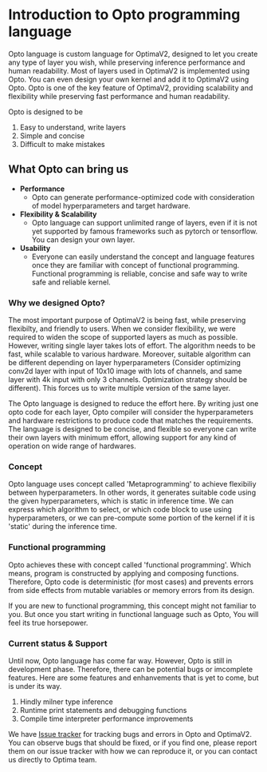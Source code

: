 # Introduction to Opto programming language

Opto language is custom language for OptimaV2, designed to let you create any type of layer you wish, while preserving inference performance and human readability.
Most of layers used in OptimaV2 is implemented using Opto. You can even design your own kernel and add it to OptimaV2 using Opto. Opto is one of the key feature of OptimaV2, providing scalability and flexibility while preserving fast performance and human readability.

Opto is designed to be 
1. Easy to understand, write layers
2. Simple and concise
3. Difficult to make mistakes

## What Opto can bring us

* __Performance__
    * Opto can generate performance-optimized code with consideration of model hyperparameters and target hardware.
* __Flexibility & Scalability__
    * Opto language can support unlimited range of layers, even if it is not yet supported by famous frameworks such as pytorch or tensorflow. You can design your own layer.
* __Usability__
    * Everyone can easily understand the concept and language features once they are familiar with concept of functional programming. Functional programming is reliable, concise and safe way to write safe and reliable kernel. 


### Why we designed Opto?
The most important purpose of OptimaV2 is being fast, while preserving flexibilty, and friendly to users. When we consider flexibility, we were required to widen the scope of supported layers as much as possible. However, writing single layer takes lots of effort. The algorithm needs to be fast, while scalable to various hardware. Moreover, suitable algorithm can be different depending on layer hyperparameters (Consider optimizing conv2d layer with input of 10x10 image with lots of channels, and same layer with 4k input with only 3 channels. Optimization strategy should be different). This forces us to write multiple version of the same layer.

The Opto language is designed to reduce the effort here. By writing just one opto code for each layer, Opto compiler will consider the hyperparameters and hardware restrictions to produce code that matches the requirements. The language is designed to be concise, and flexible so everyone can write their own layers with minimum effort, allowing support for any kind of operation on wide range of hardwares.

### Concept 
Opto language uses concept called 'Metaprogramming' to achieve flexibiliy between hyperparameters. In other words, it generates suitable code using the given hyperparameters, which is static in inference time. We can express which algorithm to select, or which code block to use using hyperparameters, or we can pre-compute some portion of the kernel if it is 'static' during the inference time.

### Functional programming 
Opto achieves these with concept called 'functional programming'. Which means, program is constructed by applying and composing functions. Therefore, Opto code is deterministic (for most cases) and prevents errors from side effects from mutable variables or memory errors from its design.

If you are new to functional programming, this concept might not familiar to you. But once you start writing in functional language such as Opto, You will feel its true horsepower.

### Current status & Support

Until now, Opto language has come far way. However, Opto is still in development phase. Therefore, there can be potential bugs or imcomplete features. Here are some features and enhanvements that is yet to come, but is under its way.

1. Hindly milner type inference
2. Runtime print statements and debugging functions
3. Compile time interpreter performance improvements

We have [Issue tracker](http://remote.enerzai.com:18080/issues) for tracking bugs and errors in Opto and OptimaV2. You can observe bugs that should be fixed, or if you find one, please report them on our issue tracker with how we can reproduce it, or you can contact us directly to Optima team.
